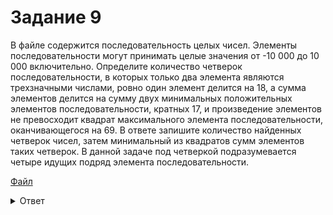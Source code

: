 # Задание 9

В файле содержится последовательность целых чисел. Элементы последовательности могут принимать целые значения от -10 000 до 10 000 включительно. Определите количество четверок последовательности, в которых только два элемента являются трехзначными числами, ровно один элемент делится на 18, а сумма элементов делится на сумму двух минимальных положительных элементов последовательности, кратных 17, и произведение элементов не превосходит квадрат максимального элемента последовательности, оканчивающегося на 69. В ответе запишите количество найденных четверок чисел, затем минимальный из квадратов сумм элементов таких четверок. В данной задаче под четверкой подразумевается четыре идущих подряд элемента последовательности.

[Файл](https://kompege.ru/files/A5agCm6dm.txt)

<details>
<summary>Ответ</summary>
10 73984
</details>
